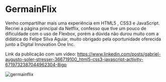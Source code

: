 # GermainFlix
Venho compartilhar mais uma experiência em HTML5 , CSS3 e JavaScript. Recriei a página principal da Netflix, confesso que tive um pouco de dificuldade com o uso de Flexbox, porém a dúvida não durou muito com a didática do Felipe Silva Aguiar, muito obrigado pela oportunidade oferecida junto a Digital Innovation One Inc.

Link da publicação com um vídeo: https://www.linkedin.com/posts/gabriel-augusto-soler-stresser-366719100_html5-css3-javascript-activity-6719732387044962304-8igp

![germainflix](https://user-images.githubusercontent.com/65667183/102380873-3d920480-3fa7-11eb-93b8-904cdf02a1fb.png)
